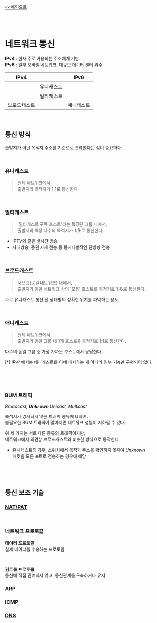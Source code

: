 [<<메인으로](https://github.com/AtomicLiquors/Network_Wiki_Chb)

&nbsp;  
&nbsp;  

# **네트워크 통신**
**IPv4** : 현재 주로 사용되는 주소체계 기반.  
**IPv6** : 일부 모바일 네트워크, 대규모 데이터 센터 위주

|IPv4||IPv6|
|:--:|:--:|:--:|
||유니캐스트||
||멀티캐스트||
|브로드캐스트||애니캐스트|





&nbsp;
## **통신 방식**
출발지가 아닌 목적지 주소를 기준으로 분류한다는 점이 중요하다.
 
&nbsp;
 

### **유니캐스트** 

> 전체 네트워크에서,  
출발지와 목적지가 1:1로 통신한다. 
 
&nbsp;
 
### **멀티캐스트** 
> '멀티캐스트 구독 호스트'라는 특정된 그룹 내에서,   
출발지와 특정 다수의 목적지가 1:多로 통신한다. 

- IPTV와 같은 실시간 방송
- 사내방송, 증권 시세 전송 등 동시다발적인 단방향 전송

&nbsp;
 

### **브로드캐스트** 
> 서브넷(로컬 네트워크) 내에서,  
출발지가 동일 네트워크 상의 '모든' 호스트를 목적지로 1:多로 통신한다.  
 
주로 유니캐스트 통신 전 상대방의 정확한 위치를 파악하는 용도.

&nbsp;
 
### **애니캐스트** 
> 전체 네트워크에서,  
출발지가 동일 그룹 내 1개 호스트를 목적지로 1:1로 통신한다.  

다수의 동일 그룹 중 가장 가까운 호스트에서 응답한다.

[*] IPv4에서는 애니캐스트를 아예 배제하는 게 아니라 일부 기능만 구현되어 있다.

 
&nbsp;
 
&nbsp;
 
### BUM 트래픽
*Broadcast, **Unknown** Unicast, Multicast*

목적지가 명시되지 않은 트래픽 종류에 대하여.   
불필요한 BUM 트래픽이 많아지면 네트워크 성능이 저하될 수 있다.  

위 세 가지는 서로 다른 종류의 트래픽이지만,  
네트워크에서 외견상 브로드캐스트와 비슷한 방식으로 동작한다.

- 유니캐스트의 경우, 스위치에서 목적지 주소를 확인하지 못하여 *Unknown*  
패킷을 모든 포트로 전송하는 경우에 해당


 
&nbsp;
 
 
&nbsp;
 

## **통신 보조 기술**
### [**NAT/PAT**]()
 
&nbsp;
 

### **네트워크 프로토콜**
**데이터 프로토콜**  
실제 데이터를 수송하는 프로토콜

 
&nbsp;
 

**컨트롤 프로토콜**  
통신에 직접 관여하지 않고, 통신관계를 구축하거나 유지

### ARP
### ICMP
### [**DNS**]()
